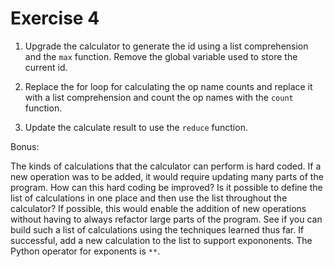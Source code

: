 # Exercise 4

1. Upgrade the calculator to generate the id using a list comprehension and the `max` function. Remove the global variable used to store the current id.

2. Replace the for loop for calculating the op name counts and replace it with a list comprehension and count the op names with the `count` function.

3. Update the calculate result to use the `reduce` function.

Bonus:

The kinds of calculations that the calculator can perform is hard coded. If a new operation was to be added, it would require updating many parts of the program. How can this hard coding be improved? Is it possible to define the list of calculations in one place and then use the list throughout the calculator? If possible, this would enable the addition of new operations without having to always refactor large parts of the program. See if you can build such a list of calculations using the techniques learned thus far. If successful, add a new calculation to the list to support expononents. The Python operator for exponents is `**`.